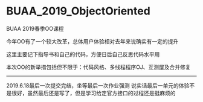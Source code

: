 # BUAA_2019_ObjectOriented
BUAA 2019春季OO课程

今年OO有了一个较大改革，总体用户体验相对去年来说确实有一定的提升

这里主要记下指导书和自己的代码，方便日后自己反思代码水平用

本次OO的新举措包括但不限于：代码风格、多线程程序OJ、互测屋及合并修复

--------------------
2019.6.18最后一次提交完结，坐等最后一次作业强测
说实话最后一单元的体验不是很好，虽然最后还是写了，但是学习给定官方接口的过程还是挺麻烦的
